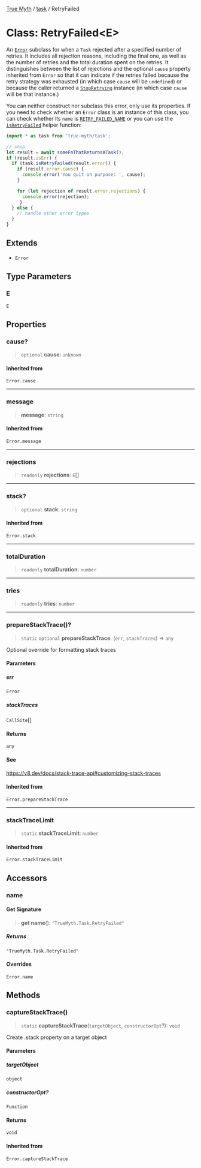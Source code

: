 [True Myth](../../index.md) / [task](../index.md) / RetryFailed

# Class: RetryFailed\<E\>

An [`Error`][mdn-error] subclass for when a `Task` rejected after a specified
number of retries. It includes all rejection reasons, including the final one,
as well as the number of retries and the total duration spent on the retries.
It distinguishes between the list of rejections and the optional `cause`
property inherited from `Error` so that it can indicate if the retries failed
because the retry strategy was exhausted (in which case `cause` will be
`undefined`) or because the caller returned a [`StopRetrying`](StopRetrying.md)
instance (in which case `cause` will be that instance.)

You can neither construct nor subclass this error, only use its properties. If
you need to check whether an `Error` class is an instance of this class, you
can check whether its `name` is [`RETRY_FAILED_NAME`](../variables/RETRY_FAILED_NAME.md) or you can use
the [`isRetryFailed`](../functions/isRetryFailed.md) helper function:

```ts
import * as task from 'true-myth/task';

// snip
let result = await someFnThatReturnsATask();
if (result.isErr) {
  if (task.isRetryFailed(result.error)) {
    if (result.error.cause) {
      console.error('You quit on purpose: ', cause);
    }

    for (let rejection of result.error.rejections) {
      console.error(rejection);
     }
  } else {
    // handle other error types
  }
}
```

[mdn-error]: https://developer.mozilla.org/en-US/docs/Web/JavaScript/Reference/Global_Objects/Error

## Extends

- `Error`

## Type Parameters

### E

`E`

## Properties

### cause?

> `optional` **cause**: `unknown`

#### Inherited from

`Error.cause`

***

### message

> **message**: `string`

#### Inherited from

`Error.message`

***

### rejections

> `readonly` **rejections**: `E`[]

***

### stack?

> `optional` **stack**: `string`

#### Inherited from

`Error.stack`

***

### totalDuration

> `readonly` **totalDuration**: `number`

***

### tries

> `readonly` **tries**: `number`

***

### prepareStackTrace()?

> `static` `optional` **prepareStackTrace**: (`err`, `stackTraces`) => `any`

Optional override for formatting stack traces

#### Parameters

##### err

`Error`

##### stackTraces

`CallSite`[]

#### Returns

`any`

#### See

https://v8.dev/docs/stack-trace-api#customizing-stack-traces

#### Inherited from

`Error.prepareStackTrace`

***

### stackTraceLimit

> `static` **stackTraceLimit**: `number`

#### Inherited from

`Error.stackTraceLimit`

## Accessors

### name

#### Get Signature

> **get** **name**(): `"TrueMyth.Task.RetryFailed"`

##### Returns

`"TrueMyth.Task.RetryFailed"`

#### Overrides

`Error.name`

## Methods

### captureStackTrace()

> `static` **captureStackTrace**(`targetObject`, `constructorOpt`?): `void`

Create .stack property on a target object

#### Parameters

##### targetObject

`object`

##### constructorOpt?

`Function`

#### Returns

`void`

#### Inherited from

`Error.captureStackTrace`
